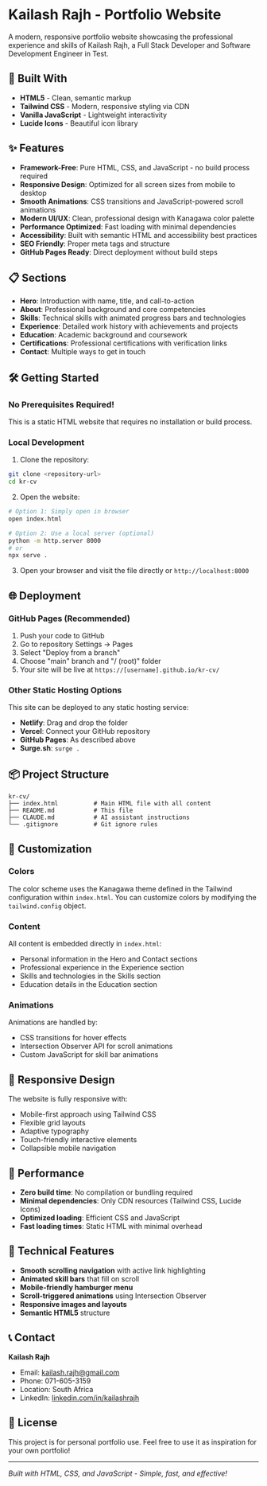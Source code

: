 # Kailash Rajh - Portfolio Website

A modern, responsive portfolio website showcasing the professional experience and skills of Kailash Rajh, a Full Stack Developer and Software Development Engineer in Test.

## 🚀 Built With

- **HTML5** - Clean, semantic markup
- **Tailwind CSS** - Modern, responsive styling via CDN
- **Vanilla JavaScript** - Lightweight interactivity
- **Lucide Icons** - Beautiful icon library

## ✨ Features

- **Framework-Free**: Pure HTML, CSS, and JavaScript - no build process required
- **Responsive Design**: Optimized for all screen sizes from mobile to desktop
- **Smooth Animations**: CSS transitions and JavaScript-powered scroll animations
- **Modern UI/UX**: Clean, professional design with Kanagawa color palette
- **Performance Optimized**: Fast loading with minimal dependencies
- **Accessibility**: Built with semantic HTML and accessibility best practices
- **SEO Friendly**: Proper meta tags and structure
- **GitHub Pages Ready**: Direct deployment without build steps

## 📋 Sections

- **Hero**: Introduction with name, title, and call-to-action
- **About**: Professional background and core competencies
- **Skills**: Technical skills with animated progress bars and technologies
- **Experience**: Detailed work history with achievements and projects
- **Education**: Academic background and coursework
- **Certifications**: Professional certifications with verification links
- **Contact**: Multiple ways to get in touch

## 🛠️ Getting Started

### No Prerequisites Required!

This is a static HTML website that requires no installation or build process.

### Local Development

1. Clone the repository:
```bash
git clone <repository-url>
cd kr-cv
```

2. Open the website:
```bash
# Option 1: Simply open in browser
open index.html

# Option 2: Use a local server (optional)
python -m http.server 8000
# or
npx serve .
```

3. Open your browser and visit the file directly or `http://localhost:8000`

## 🌐 Deployment

### GitHub Pages (Recommended)

1. Push your code to GitHub
2. Go to repository Settings → Pages
3. Select "Deploy from a branch" 
4. Choose "main" branch and "/ (root)" folder
5. Your site will be live at `https://[username].github.io/kr-cv/`

### Other Static Hosting Options

This site can be deployed to any static hosting service:
- **Netlify**: Drag and drop the folder
- **Vercel**: Connect your GitHub repository
- **GitHub Pages**: As described above
- **Surge.sh**: `surge .`

## 📦 Project Structure

```
kr-cv/
├── index.html          # Main HTML file with all content
├── README.md           # This file
├── CLAUDE.md           # AI assistant instructions
└── .gitignore          # Git ignore rules
```

## 🎨 Customization

### Colors
The color scheme uses the Kanagawa theme defined in the Tailwind configuration within `index.html`. You can customize colors by modifying the `tailwind.config` object.

### Content
All content is embedded directly in `index.html`:
- Personal information in the Hero and Contact sections
- Professional experience in the Experience section
- Skills and technologies in the Skills section
- Education details in the Education section

### Animations
Animations are handled by:
- CSS transitions for hover effects
- Intersection Observer API for scroll animations
- Custom JavaScript for skill bar animations

## 📱 Responsive Design

The website is fully responsive with:
- Mobile-first approach using Tailwind CSS
- Flexible grid layouts
- Adaptive typography
- Touch-friendly interactive elements
- Collapsible mobile navigation

## 🌟 Performance

- **Zero build time**: No compilation or bundling required
- **Minimal dependencies**: Only CDN resources (Tailwind CSS, Lucide Icons)
- **Optimized loading**: Efficient CSS and JavaScript
- **Fast loading times**: Static HTML with minimal overhead

## 🔧 Technical Features

- **Smooth scrolling navigation** with active link highlighting
- **Animated skill bars** that fill on scroll
- **Mobile-friendly hamburger menu**
- **Scroll-triggered animations** using Intersection Observer
- **Responsive images and layouts**
- **Semantic HTML5** structure

## 📞 Contact

**Kailash Rajh**
- Email: kailash.rajh@gmail.com
- Phone: 071-605-3159
- Location: South Africa
- LinkedIn: [linkedin.com/in/kailashrajh](https://linkedin.com/in/kailashrajh)

## 📄 License

This project is for personal portfolio use. Feel free to use it as inspiration for your own portfolio!

---

*Built with HTML, CSS, and JavaScript - Simple, fast, and effective!*